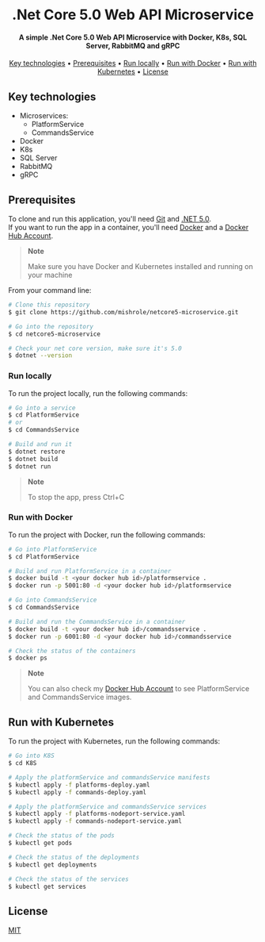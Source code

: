 
<h1 align="center">
  <br>
  .Net Core 5.0 Web API Microservice
  <br>
</h1>

<h4 align="center">
  A simple .Net Core 5.0 Web API Microservice with Docker, K8s, SQL Server, RabbitMQ and gRPC
</h4>

<p align="center">
  <a href="#key-technologies">Key technologies</a> •
  <a href="#prerequisites">Prerequisites</a> •
  <a href="#run-locally">Run locally</a> •
  <a href="#run-with-docker">Run with Docker</a> •
  <a href="#run-with-kubernetes">Run with Kubernetes</a> •
  <a href="#license">License</a>
</p>

## Key technologies

* Microservices:
  * PlatformService
  * CommandsService
* Docker
* K8s
* SQL Server
* RabbitMQ
* gRPC

## Prerequisites
To clone and run this application, you'll need [Git](https://git-scm.com) and [.NET 5.0](https://dotnet.microsoft.com/en-us/download/dotnet/5.0).
<br>
If you want to run the app in a container, you'll need [Docker](https://www.docker.com/products/docker-desktop/) and a [Docker Hub Account](https://hub.docker.com/).

> **Note**
> 
> Make sure you have Docker and Kubernetes installed and running on your machine

From your command line:

```bash
# Clone this repository
$ git clone https://github.com/mishrole/netcore5-microservice.git

# Go into the repository
$ cd netcore5-microservice

# Check your net core version, make sure it's 5.0
$ dotnet --version
```

### Run locally
To run the project locally, run the following commands:

```bash
# Go into a service
$ cd PlatformService
# or
$ cd CommandsService

# Build and run it
$ dotnet restore
$ dotnet build
$ dotnet run
```

> **Note**
> 
> To stop the app, press Ctrl+C

### Run with Docker
To run the project with Docker, run the following commands:

```bash
# Go into PlatformService
$ cd PlatformService

# Build and run PlatformService in a container
$ docker build -t <your docker hub id>/platformservice .
$ docker run -p 5001:80 -d <your docker hub id>/platformservice

# Go into CommandsService
$ cd CommandsService

# Build and run the CommandsService in a container
$ docker build -t <your docker hub id>/commandsservice .
$ docker run -p 6001:80 -d <your docker hub id>/commandsservice

# Check the status of the containers
$ docker ps
```

> **Note**
> 
> You can also check my [Docker Hub Account](https://hub.docker.com/u/mishrole) to see PlatformService and CommandsService images.

## Run with Kubernetes
To run the project with Kubernetes, run the following commands:

```bash
# Go into K8S
$ cd K8S

# Apply the platformService and commandsService manifests
$ kubectl apply -f platforms-deploy.yaml
$ kubectl apply -f commands-deploy.yaml

# Apply the platformService and commandsService services
$ kubectl apply -f platforms-nodeport-service.yaml
$ kubectl apply -f commands-nodeport-service.yaml

# Check the status of the pods
$ kubectl get pods

# Check the status of the deployments
$ kubectl get deployments

# Check the status of the services
$ kubectl get services
```

## License

[MIT](https://choosealicense.com/licenses/mit/)
